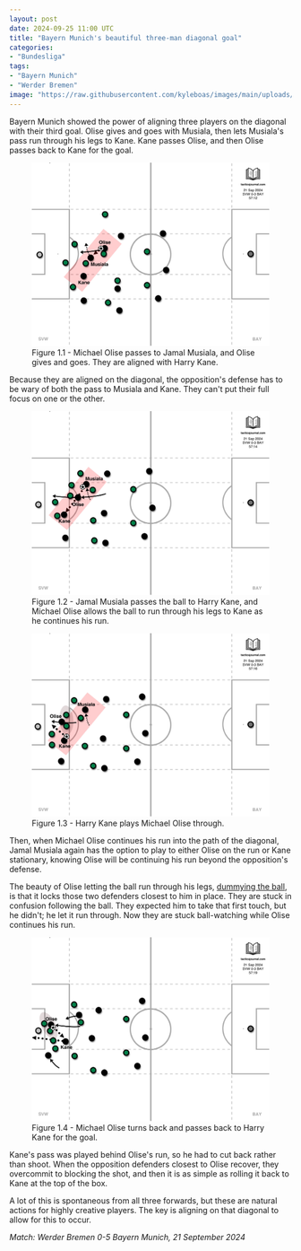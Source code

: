 ```yaml
---
layout: post
date: 2024-09-25 11:00 UTC
title: "Bayern Munich's beautiful three-man diagonal goal"
categories:
- "Bundesliga"
tags:
- "Bayern Munich"
- "Werder Bremen"
image: "https://raw.githubusercontent.com/kyleboas/images/main/uploads/2024/09/22/Image-22Sep2024_10:18:11.png"
---
```


Bayern Munich showed the power of aligning three players on the diagonal with their third goal. Olise gives and goes with Musiala, then lets Musiala's pass run through his legs to Kane. Kane passes Olise, and then Olise passes back to Kane for the goal.

<!---more--->

<figure>
    <img src="https://raw.githubusercontent.com/kyleboas/images/main/uploads/2024/09/22/Image-22Sep2024_10:08:38.png">
    <figcaption>Figure 1.1 - Michael Olise passes to Jamal Musiala, and Olise gives and goes. They are aligned with Harry Kane.</figcaption>
</figure>

Because they are aligned on the diagonal, the opposition's defense has to be wary of both the pass to Musiala and Kane. They can't put their full focus on one or the other. 

<figure>
    <img src="https://raw.githubusercontent.com/kyleboas/images/main/uploads/2024/09/22/Image-22Sep2024_10:12:43.png">
    <figcaption>Figure 1.2 - Jamal Musiala passes the ball to Harry Kane, and Michael Olise allows the ball to run through his legs to Kane as he continues his run.</figcaption>
</figure>


<figure>
    <img src="https://raw.githubusercontent.com/kyleboas/images/main/uploads/2024/09/22/Image-22Sep2024_10:08:39.png">
    <figcaption>Figure 1.3 - Harry Kane plays Michael Olise through.</figcaption>
</figure>

Then, when Michael Olise continues his run into the path of the diagonal, Jamal Musiala again has the option to play to either Olise on the run or Kane stationary, knowing Olise will be continuing his run beyond the opposition's defense. 

The beauty of Olise letting the ball run through his legs, [dummying the ball](https://tacticsjournal.com/2024/09/21/dummying-the-ball/), is that it locks those two defenders closest to him in place. They are stuck in confusion following the ball. They expected him to take that first touch, but he didn't; he let it run through. Now they are stuck ball-watching while Olise continues his run.

<figure>
    <img src="https://raw.githubusercontent.com/kyleboas/images/main/uploads/2024/09/22/Image-22Sep2024_10:08:41.png">
    <figcaption>Figure 1.4 - Michael Olise turns back and passes back to Harry Kane for the goal.</figcaption>
</figure>

Kane's pass was played behind Olise's run, so he had to cut back rather than shoot. When the opposition defenders closest to Olise recover, they overcommit to blocking the shot, and then it is as simple as rolling it back to Kane at the top of the box.

A lot of this is spontaneous from all three forwards, but these are natural actions for highly creative players. The key is aligning on that diagonal to allow for this to occur. 

*Match: Werder Bremen 0-5 Bayern Munich, 21 September 2024*